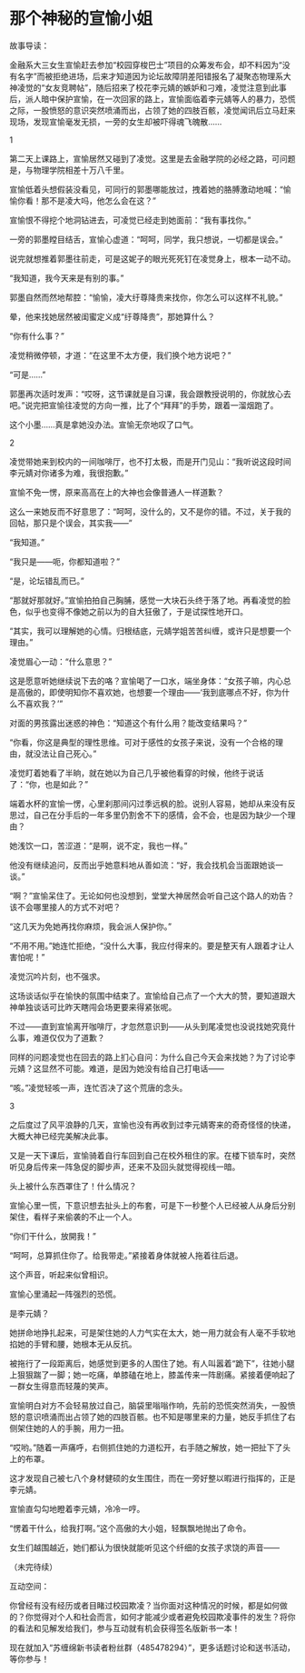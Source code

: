 # 那个神秘的宣愉小姐

故事导读： 

金融系大三女生宣愉赶去参加“校园穿梭巴士”项目的众筹发布会，却不料因为“没有名字”而被拒绝进场，后来才知道因为论坛故障阴差阳错报名了凝聚态物理系大神凌觉的“女友竞聘帖”，随后招来了校花李元婧的嫉妒和刁难，凌觉注意到此事后，派人暗中保护宣愉，在一次回家的路上，宣愉面临着李元婧等人的暴力，恐慌之际，一股愤怒的意识突然喷涌而出，占领了她的四肢百骸，凌觉闻讯后立马赶来现场，发现宣愉毫发无损，一旁的女生却被吓得魂飞魄散…… 

1 

第二天上课路上，宣愉居然又碰到了凌觉。这里是去金融学院的必经之路，可问题是，与物理学院相差十万八千里。 

宣愉低着头想假装没看见，可同行的郭墨哪能放过，拽着她的胳膊激动地喊：“愉愉你看！那不是凌大吗，他怎么会在这？” 

宣愉恨不得挖个地洞钻进去，可凌觉已经走到她面前：“我有事找你。” 

一旁的郭墨瞠目结舌，宣愉心虚道：“呵呵，同学，我只想说，一切都是误会。” 

说完就想推着郭墨往前走，可是这妮子的眼光死死钉在凌觉身上，根本一动不动。 

“我知道，我今天来是有别的事。” 

郭墨自然而然地帮腔：“愉愉，凌大纡尊降贵来找你，你怎么可以这样不礼貌。” 

晕，他来找她居然被闺蜜定义成“纡尊降贵”，那她算什么？ 

“你有什么事？” 

凌觉稍微停顿，才道：“在这里不太方便，我们换个地方说吧？” 

“可是……” 

郭墨再次适时发声：“哎呀，这节课就是自习课，我会跟教授说明的，你就放心去吧。”说完把宣愉往凌觉的方向一推，比了个“拜拜”的手势，跟着一溜烟跑了。 

这个小墨……真是拿她没办法。宣愉无奈地叹了口气。 

2 

凌觉带她来到校内的一间咖啡厅，也不打太极，而是开门见山：“我听说这段时间李元婧对你诸多为难，我很抱歉。” 

宣愉不免一愣，原来高高在上的大神也会像普通人一样道歉？ 

这么一来她反而不好意思了：“呵呵，没什么的，又不是你的错。不过，关于我的回帖，那只是个误会，其实我——” 

“我知道。” 

“我只是——呃，你都知道啦？” 

“是，论坛错乱而已。” 

“那就好那就好。”宣愉拍拍自己胸脯，感觉一大块石头终于落了地。再看凌觉的脸色，似乎也变得不像她之前以为的自大狂傲了，于是试探性地开口。 

“其实，我可以理解她的心情。归根结底，元婧学姐苦苦纠缠，或许只是想要一个理由。” 

凌觉眉心一动：“什么意思？” 

这是愿意听她继续说下去的咯？宣愉喝了一口水，端坐身体：“女孩子嘛，内心总是高傲的，即使明知你不喜欢她，也想要一个理由——‘我到底哪点不好，你为什么不喜欢我？’” 

对面的男孩露出迷惑的神色：“知道这个有什么用？能改变结果吗？” 

“你看，你这是典型的理性思维。可对于感性的女孩子来说，没有一个合格的理由，就没法让自己死心。” 

凌觉盯着她看了半晌，就在她以为自己几乎被他看穿的时候，他终于说话了：“你，也是如此？” 

端着水杯的宣愉一愣，心里刹那间闪过季远枫的脸。说别人容易，她却从来没有反思过，自己在分手后的一年多里仍割舍不下的感情，会不会，也是因为缺少一个理由？ 

她浅饮一口，苦涩道：“是啊，说不定，我也一样。” 

他没有继续追问，反而出乎她意料地从善如流：“好，我会找机会当面跟她谈一谈。” 

“啊？”宣愉呆住了。无论如何也没想到，堂堂大神居然会听自己这个路人的劝告？该不会哪里接人的方式不对吧？ 

“这几天为免她再找你麻烦，我会派人保护你。” 

“不用不用。”她连忙拒绝，“没什么大事，我应付得来的。要是整天有人跟着才让人害怕呢！” 

凌觉沉吟片刻，也不强求。 

这场谈话似乎在愉快的氛围中结束了。宣愉给自己点了一个大大的赞，要知道跟大神单独谈话可比昨天瞎闯会场更要来得紧张呢。 

不过——直到宣愉离开咖啡厅，才忽然意识到——从头到尾凌觉也没说找她究竟什么事，难道仅仅为了道歉？ 

同样的问题凌觉也在回去的路上扪心自问：为什么自己今天会来找她？为了讨论李元婧？这显然不可能。难道，是因为她没有给自己打电话—— 

“咳。”凌觉轻咳一声，连忙否决了这个荒唐的念头。 

3 

之后度过了风平浪静的几天，宣愉也没有再收到过李元婧寄来的奇奇怪怪的快递，大概大神已经完美解决此事。 

又是一天下课后，宣愉骑着自行车回到自己在校外租住的家。在楼下锁车时，突然听见身后传来一阵急促的脚步声，还来不及回头就觉得视线一暗。 

头上被什么东西罩住了！什么情况？ 

宣愉心里一慌，下意识想去扯头上的布套，可是下一秒整个人已经被人从身后分别架住，看样子来偷袭的不止一个人。 

“你们干什么，放開我！” 

“呵呵，总算抓住你了。给我带走。”紧接着身体就被人拖着往后退。 

这个声音，听起来似曾相识。 

宣愉心里涌起一阵强烈的恐慌。 

是李元婧？ 

她拼命地挣扎起来，可是架住她的人力气实在太大，她一用力就会有人毫不手软地掐她的手臂和腰，她根本无从反抗。 

被拖行了一段距离后，她感觉到更多的人围住了她。有人叫嚣着“跪下”，往她小腿上狠狠踹了一脚；她一吃痛，单膝磕在地上，膝盖传来一阵剧痛。紧接着便响起了一群女生得意而轻蔑的笑声。 

宣愉明白对方不会轻易放过自己，脑袋里嗡嗡作响，先前的恐慌突然消失，一股愤怒的意识喷涌而出占领了她的四肢百骸。也不知是哪里来的力量，她反手抓住了右侧架住她的人的手腕，用力一扭。 

“哎哟。”随着一声痛呼，右侧抓住她的力道松开，右手随之解放，她一把扯下了头上的布罩。 

这才发现自己被七八个身材健硕的女生围住，而在一旁好整以暇进行指挥的，正是李元婧。 

宣愉直勾勾地瞪着李元婧，冷冷一哼。 

“愣着干什么，给我打啊。”这个高傲的大小姐，轻飘飘地抛出了命令。 

女生们越围越近，她们都认为很快就能听见这个纤细的女孩子求饶的声音—— 

（未完待续） 

互动空间： 

你曾经有没有经历或者目睹过校园欺凌？当你面对这种情况的时候，都是如何做的？你觉得对个人和社会而言，如何才能减少或者避免校园欺凌事件的发生？将你的看法和见解发给我们，参与互动就有机会获得签名版新书一本！ 

现在就加入“苏缠绵新书读者粉丝群（485478294）”，更多话题讨论和送书活动，等你参与！